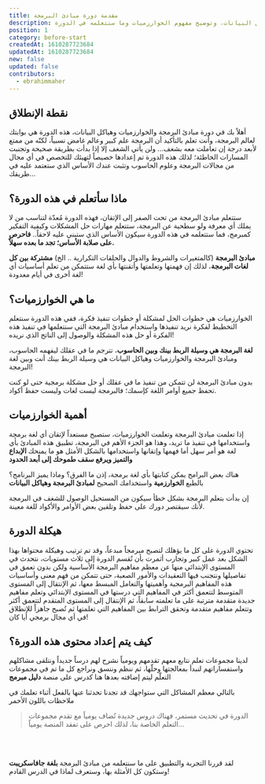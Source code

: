 ```yaml
---
title: مقدمة دورة مبادئ البرمجة
description: مقدمة دورة مبادئ البرمجة والخوارزميات وهياكل البيانات، وتوضيح مفهوم الخوارزميات وما ستتعلمه في الدورة
position: 1
category: before-start
createdAt: 1610287723684
updatedAt: 1610287723684
new: false
updated: false
contributors:
  - ebrahimmaher
---
```

## نقطة اﻹنطلاق
أهلاً بك في دورة مبادئ البرمجة والخوارزميات وهياكل البيانات، هذه الدورة هي بوابتك لعالم البرمجة، وأنت تعلم بالتأكيد أن البرمجة علم كبير وعالم غامض نسبياً، لكنّه من ممتع ﻷبعد درجة إن تعاملت معه بشغف... ولن يأتي الشغف إلا إذا بدأت بطريقة صحيحة وتجنبت المسارات الخاطئة؛ لذلك هذه الدورة تم إعدادها خصيصاً لتهيئك للتخصص في أي مجال من مجالات البرمجة وعلوم الحاسوب وتثبت عندك الأساس الذي ستعتمد عليه في طريقك...


## ماذا سأتعلم في هذه الدورة؟
ستتعلم مبادئ البرمجة من تحت الصفر إلى اﻹتقان، فهذه الدورة مُعدّة لتناسب من لا يملك أي معرفة ولو سطحية عن البرمجة، ستتعلم مهارات حل المشكلات وكيفية التفكير كمبرمج، فما ستتعلمه في هذه الدورة سيكون اﻷساس الذي ستبني عليه لاحقاً.. **فاحرص على صلابة اﻷساس؛ تجد ما بعده سهلاً.**


<base-alert type="info">

**مبادئ البرمجة** (كالمتغيرات والشروط والدوال والحلقات التكرارية .. الخ) **مشتركة بين كل لغات البرمجة**، لذلك إن فهمتها وتعلمتها وأتقنتها بأي لغة ستتمكن من تعلم أساسيات أي لغة أخرى في أيام معدودة!

</base-alert>

## ما هي الخوارزميات؟
الخوارزميات هي خطوات الحل لمشكلة أو خطوات تنفيذ فكرة، ففي هذه الدورة سنتعلم التخطيط لفكرة نريد تنفيذها واستخدام مبادئ البرمجة التي سنتعلمها في تنفيذ هذه الفكرة أو حل هذه المشكلة والوصول إلى الناتج الذي نريده!

<base-alert type="tip">

**لغة البرمجة هي وسيلة الربط بينك وبين الحاسوب**، تترجم ما في عقلك ليفهمه الحاسوب، ومبادئ البرمجة والخوارزميات وهياكل البيانات هي وسيلة الربط بينك أنت وبين لغة البرمجة!

</base-alert>


<base-alert type="error">

بدون مبادئ البرمجة لن تتمكن من تنفيذ ما في عقلك أو حل مشكلة برمجية حتى لو كنت تحفظ جميع أوامر اللغة كإسمك؛ فالبرمجة ليست لغات وليست حفظ أكواد.

</base-alert>

## أهمية الخوارزميات
إذا تعلمت مبادئ البرمجة وتعلمت الخوارزميات، ستصبح مستعداً لإتقان أي لغة برمجة واستخدامها في تنفيذ ما تريد، وهذا هو الجزء اﻷهم في البرمجة، تطبيق هذه المبادئ بأي لغة هو أمر سهل أما فهمها وإتقانها واستخدامها بالشكل اﻷمثل هو ما يمنحك **اﻹبداع والتميز ويرفع سقف طموحك إلى أبعد الحدود** 

<base-alert type="info">

هناك بعض البرامج يمكن كتابتها بأي لغة برمجة، إذن ما الفرق؟ وماذا يميز البرنامج؟ بالطبع **الخوارزمية** واستخدامك الصحيح **لمبادئ البرمجة وهياكل البيانات**

</base-alert>

<base-alert type="warning">

إن بدأت بتعلم البرمجة بشكل خطأ سيكون من المستحيل الوصول للشغف في البرمجة ﻷنك سيقتصر دورك على حفظ وتلقين بعض اﻷوامر واﻷكواد للغة معينة.

</base-alert>

## هيكلة الدورة
تحتوي الدورة على كل ما يؤهلك لتصبح مبرمجاً مبدعاً، وقد تم ترتيب وهيكلة محتواها بهذا الشكل بعد عمل كبير وتجارب أثمرت بأن تُقسم الدورة إلى ثلاث مستويات، نتحدث في المستوى الإبتدائي منها عن معظم مفاهيم البرمجة اﻷساسية ولكن بدون تعمق في تفاصيلها ونتجنب فيها التعقيدات واﻷمور الصعبة، حتى تتمكن من فهم معنى وأساسيات هذه المفاهيم البرمجية وأهميتها والتعامل المبسط معها، ثم اﻹنتقال إلى المستوى المتوسط لتتعمق أكثر في المفاهيم التي درستها في المستوى اﻹبتدائي وتعلم مفاهيم جديدة متقدمة مترتبة على ما تعلمته سابقاً، ثم اﻹنتقال إلى المستوى المتقدم لتتعمق أكثر وتتعلم مفاهيم متقدمة وتحقق الترابط بين المفاهيم التي تعلمتها ثم تُصبح جاهزاً للإنطلاق في أي مجال برمجي أيا كان!


## كيف يتم إعداد محتوى هذه الدورة؟
لدينا مجموعات تعلم نتابع معهم تقدمهم ويومياً نشرح لهم درساً جديداً ونتلقى مشاكلهم واستفساراتهم لنبدأ بمعالجتها وحلّها، ثم ننظم وننسق ونراجع كل ما تم في مجموعات التعلّم ليتم إضافته بعدها هنا كدرس على منصة **دليل مبرمج**

<base-alert type="error">

بالتالي معظم المشاكل التي ستواجهك قد تجدنا تحدثنا عنها بالفعل أثناء تعلمك في ملاحظات باللون الأحمر

</base-alert>


> الدورة في تحديث مستمر، فهناك دروس جديدة تُضاف يومياً مع تقدم مجموعات التعلم الخاصة بنا، لذلك احرص على تفقد المنصة يومياً...


<br>
<br>



<base-alert type="next">

لقد قررنا التجربة والتطبيق على ما سنتعلمه من مبادئ البرمجة **بلغة جافاسكريبت** وستكون كل اﻷمثلة بها، وستعرف لماذا في الدرس القادم!

</base-alert>

